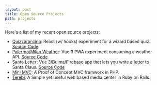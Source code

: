 ```yaml
---
layout: post
title: Open Source Projects
path: projects
---
```


Here's a list of my recent open source projects:

- [Quizzarancina](https://quizzarancina.trappi.dev): React (w/ hooks) experiment for a wizard based quiz. [Source Code](https://github.com/danitrap/quizzarancina)
- [Palermo/Milan Weather](https://weather.trappi.dev): Vue 3 PWA experiment consuming a weather API. [Source Code](https://github.com/danitrap/weather)
- [Santa Letter](https://natale.trappi.dev): Vue 3/Bulma/Firebase app that lets you write a letter to Santa Claus. [Source Code](https://github.com/danitrap/santa-letter)
- [Mini MVC](https://github.com/danitrap/minimvc): A Proof of Concept MVC framwork in PHP.
- [Terebi](https://github.com/danitrap/terebi): A Simple yet useful web based media center in Ruby on Rails.
